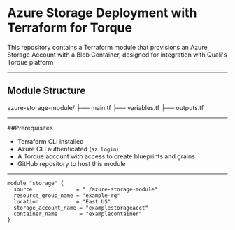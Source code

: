 # Azure Storage Deployment with Terraform for Torque

This repository contains a Terraform module that provisions an Azure Storage Account with a Blob Container, designed for integration with Quali's Torque platform

---

## Module Structure 
azure-storage-module/
├── main.tf
├── variables.tf
├── outputs.tf


---

##Prerequisites
- Terraform CLI installed
- Azure CLI authenticated (`az login`)
- A Torque account with access to create blueprints and grains
- GitHub repository to host this module

---

```hcl
module "storage" {
  source              = "./azure-storage-module"
  resource_group_name = "example-rg"
  location            = "East US"
  storage_account_name = "examplestorageacct"
  container_name       = "examplecontainer"
}

